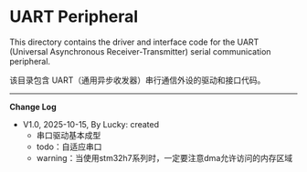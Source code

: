 # UART Peripheral

This directory contains the driver and interface code for the UART (Universal Asynchronous Receiver-Transmitter) serial communication peripheral.

该目录包含 UART（通用异步收发器）串行通信外设的驱动和接口代码。

---
**Change Log**

* V1.0, 2025-10-15, By Lucky: created
  * 串口驱动基本成型
  * todo：自适应串口
  * warning：当使用stm32h7系列时，一定要注意dma允许访问的内存区域